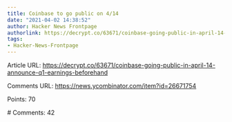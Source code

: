 ```yaml
---
title: Coinbase to go public on 4/14
date: "2021-04-02 14:38:52"
author: Hacker News Frontpage
authorlink: https://decrypt.co/63671/coinbase-going-public-in-april-14-announce-q1-earnings-beforehand
tags:
- Hacker-News-Frontpage
---
```


<p>Article URL: <a href="https://decrypt.co/63671/coinbase-going-public-in-april-14-announce-q1-earnings-beforehand">https://decrypt.co/63671/coinbase-going-public-in-april-14-announce-q1-earnings-beforehand</a></p>
<p>Comments URL: <a href="https://news.ycombinator.com/item?id=26671754">https://news.ycombinator.com/item?id=26671754</a></p>
<p>Points: 70</p>
<p># Comments: 42</p>
